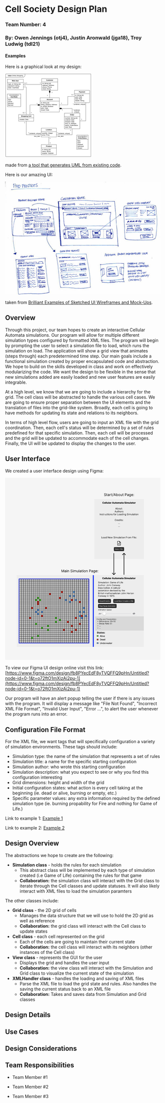 # Cell Society Design Plan
### Team Number: 4
### By: Owen Jennings (otj4), Justin Aronwald (jga18), Troy Ludwig (tdl21)


#### Examples

Here is a graphical look at my design:

![This is cool, too bad you can't see it](images/online-shopping-uml-example.png "An initial UI")

made from [a tool that generates UML from existing code](http://staruml.io/).


Here is our amazing UI:

![This is cool, too bad you can't see it](images/29-sketched-ui-wireframe.jpg "An alternate design")

taken from [Brilliant Examples of Sketched UI Wireframes and Mock-Ups](https://onextrapixel.com/40-brilliant-examples-of-sketched-ui-wireframes-and-mock-ups/).



## Overview
Through this project, our team hopes to create an interactive Cellular Automata simulations. Our program will allow for multiple different simulation types configured by formatted XML files. The program will begin by prompting the user to select a simulation file to load, which runs the simulation on load. The application will show a grid view that animates (steps through) each predetermined time step. 
Our main goals include a functional simulation created by proper encapsulated code and abstraction. We hope to build on the skills developed in class and work on effectively modularizing the code. We want the design to be flexible in the sense that new simulations added are easily loaded and new user features are easily integrable.    

At a high level, we know that we are going to include a hierarchy for the grid. The cell class will be abstracted to handle the various cell cases. We are going to ensure proper separation between the UI elements and the translation of files into the grid-like system. Broadly, each cell is going to have methods for updating its state and relations to its neighbors.

In terms of high level flow, users are going to input an XML file with the grid coordination. Then, each cell's status will be determined by a set of rules predefined for that specific simulation. Then, each cell will be processed and the grid will be updated to accommodate each of the cell changes. Finally, the UI will be updated to display the changes to the user.


## User Interface

We created a user interface design using Figma:

![This is cool, too bad you can't see it](images/figmaDesign.png "An initial UI design")

To view our Figma UI design online visit this link: [https://www.figma.com/design/fb8PYecEdF8yTVQFFQ9pHn/Untitled?node-id=0-1&t=o72ftO1mXizAi2pu-1](https://www.figma.com/design/fb8PYecEdF8yTVQFFQ9pHn/Untitled?node-id=0-1&t=o72ftO1mXizAi2pu-1)

Our program will have an alert popup telling the user if there is any issues with the program.
It will display a message like "File Not Found", "Incorrect XML File Format", "Invalid User Input", "Error ...", to alert the user whenever the program runs into an error.

## Configuration File Format
For the XML file, we want tags that will specifically configuration a variety of simulation environments. These tags should include:
* Simulation type: the name of the simulation that represents a set of rules
* Simulation title: a name for the specific starting configuration
* Simulation author: who wrote this starting configuration
* Simulation description: what you expect to see or why you find this configuration interesting
* Grid dimensions: height and width of the grid
* Initial configuration states: what action is every cell taking at the beginning (ie. dead or alive, burning or empty, etc.)
* Specific parameter values: any extra information required by the defined simulation type (ie. burning propability for Fire and nothing for Game of Life.)

Link to example 1: [Example 1](../data/ExampleXMLs/Example1.xml)

Link to example 2: [Example 2](../data/ExampleXMLs/Example2.xml)


## Design Overview
The abstractions we hope to create are the following:
* **Simulation class** - holds the rules for each simulation
  * This abstract class will be implemented by each type of simulation created (i.e Game of Life) containing the rules for that game
  * **Collaboration:** the simulation class will interact with the Grid class to iterate through the Cell classes and update statuses. It will also likely interact with XML files to load the simulation paramters


The other classes include:
* **Grid class** - the 2D grid of cells
  * Manages the data structure that we will use to hold the 2D grid as well as reference  
  * **Collaboration:** the grid class will interact with the Cell class to update states
* **Cell class** - each cell represented on the grid
    * Each of the cells are going to maintain their current state
    * **Collaboration:** the cell class will interact with its neighbors (other instances of the Cell class)
* **View class** - represents the GUI for the user
  * Displays the grid and handles the user input
  * **Collaboration:** the view class will interact with the Simulation and Grid class to visualize the current state of the simulation
* **XMLHandler class** - handles the loading and saving of XML files
  * Parse the XML file to load the grid state and rules. Also handles the saving the current status back to an XML file
  * **Collaboration:** Takes and saves data from Simulation and Grid classes

## Design Details

## Use Cases


## Design Considerations


## Team Responsibilities

 * Team Member #1

 * Team Member #2

 * Team Member #3
